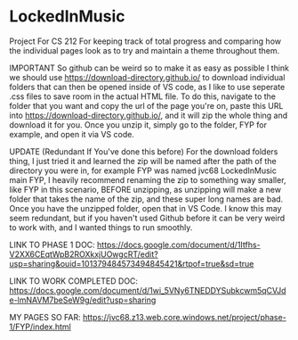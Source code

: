 # LockedInMusic
Project For CS 212
For keeping track of total progress and comparing how the individual pages look as to try and maintain a theme throughout them.

IMPORTANT
So github can be weird so to make it as easy as possible I think we should use https://download-directory.github.io/ to download individual folders that can then be opened inside of VS code, as I like to use seperate .css files to save room in the actual HTML file. To do this, navigate to the folder that you want and copy the url of the page you're on, paste this URL into https://download-directory.github.io/, and it will zip the whole thing and download it for you. Once you unzip it, simply go to the folder, FYP for example, and open it via VS code.

UPDATE (Redundant If You've done this before)
For the download folders thing, I just tried it and learned the zip will be named after the path of the directory you were in, for example FYP was named jvc68 LockedInMusic main FYP, I heavily recommend renaming the zip to something way smaller, like FYP in this scenario, BEFORE unzipping, as unzipping will make a new folder that takes the name of the zip, and these super long names are bad. Once you have the unzipped folder, open that in VS Code. I know this may seem redundant, but if you haven't used Github before it can be very weird to work with, and I wanted things to run smoothly.

LINK TO PHASE 1 DOC:
https://docs.google.com/document/d/1Itfhs-V2XX6CEqtWpB2ROXkxjUOwgcRT/edit?usp=sharing&ouid=101379484573494845421&rtpof=true&sd=true

LINK TO WORK COMPLETED DOC:
https://docs.google.com/document/d/1wi_5VNy6TNEDDYSubkcwm5qCVJde-lmNAVM7beSeW9g/edit?usp=sharing

MY PAGES SO FAR:
https://jvc68.z13.web.core.windows.net/project/phase-1/FYP/index.html
